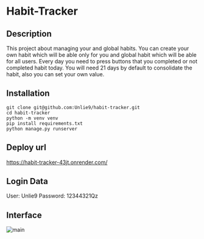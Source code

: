 # Habit-Tracker

## Description
This project about managing your and global habits.
You can create your own habit which will be able only for you and global habit which will be able for all users.
Every day you need to press buttons that you completed or not completed habit today.
You will need 21 days by default to consolidate the habit, also you can set your own value.

## Installation
```
git clone git@github.com:Unlie9/habit-tracker.git
cd habit-tracker
python -m venv venv
pip install requirements.txt
python manage.py runserver
```

## Deploy url
https://habit-tracker-43jt.onrender.com/

## Login Data
User:
Unlie9
Password:
12344321Qz

## Interface
![main](https://github.com/user-attachments/assets/e694ade5-2dc3-4612-8940-f2b1fa80705e)

